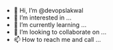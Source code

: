 - 👋 Hi, I’m @devopslakwal
- 👀 I’m interested in ...
- 🌱 I’m currently learning ...
- 💞️ I’m looking to collaborate on ...
- 📫 How to reach me and call ...

<!---
devopslakwal/devopslakwal is a ✨ special ✨ repository because its `README.md` (this file) appears on your GitHub profile.
You can click the Preview link to take a look at your changes.
--->
